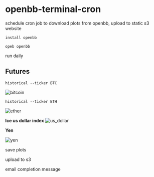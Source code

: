 # openbb-terminal-cron
schedule cron job to download plots from openbb, upload to static s3 website

```{python}
install openbb

opeb openbb
```

run daily

**Futures** 
-----------

```{python}
historical --ticker BTC
```

![bitcoin](https://user-images.githubusercontent.com/13305262/222621891-d4bd69b0-1963-4534-8ddd-7dce0730427b.png)

```{python}
historical --ticker ETH
```

![ether](https://user-images.githubusercontent.com/13305262/222621907-f0187ff1-4c54-4796-bd28-f9d1dc95327b.png)

**Ice us dollar index**
![us_dollar](https://user-images.githubusercontent.com/13305262/222622195-c6d82111-b793-471a-a27c-cd09d9a11442.png)

**Yen**

![yen](https://user-images.githubusercontent.com/13305262/222622265-7bd7ff07-b7fb-4e44-a0b6-561d6271a0ee.png)



save plots

upload to s3

email completion message

```{python}

```
